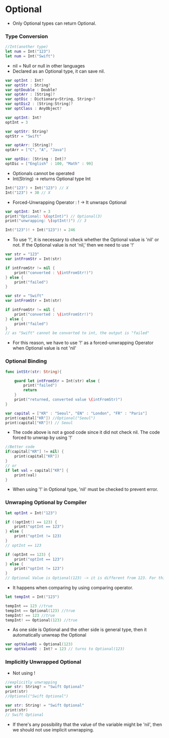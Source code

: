 # Optional
- Only Optional types can return Optional.

### Type Conversion
``` swift
//Int(another type)
let num = Int("123")
let num = Int("Swift")
```

- nil = Null or null in other languages
- Declared as an Optional type, it can save nil.
``` swift
var optInt : Int?
var optStr : String?
var optDouble : Double?
var optArr : [String]?
var optDic : Dictionary<String, String>?
var optDic2 : [String:String]?
var optClass : AnyObject?
```

``` swift
var optInt: Int?
optInt = 3

var optStr: String?
optStr = "Swift"

var optArr: [String]?
optArr = ["C", "A", "Java"]

var optDic: [String : Int]?
optDic = ["English" : 100, "Math" : 99]
```
- Optionals cannot be operated
- Int(String) -> returns Optional type Int
``` swift
Int("123") + Int("123") // X
Int("123") + 30 // X
```
- Forced-Unwrapping Operator : ! -> It unwraps Optional
``` swift
var optInt: Int? = 3 
print("Optional: \(optInt)") // Optional(3)
print("unwrapping: \(optInt!)") // 3

Int("123")! + Int("123")! = 246
```
- To use '!', it is necessary to check whether the Optional value is 'nil' or not. If the Optional value is not 'nil,' then we need to use '!' 
``` swift
var str = "123"
var intFromStr = Int(str)

if intFromStr != nil {
    print("converted : \(intFromStr!)")
} else {
    print("failed")
}
```

``` swift
var str = "Swift"
var intFromStr = Int(str)

if intFromStr != nil {
    print("converted : \(intFromStr!)")
} else {
    print("failed")
}
// as "Swift" cannot be converted to int, the output is "failed"

```
- For this reason, we have to use '!' as a forced-unwrapping Operator when Optional value is not 'nil'

### Optional Binding
``` swift
func intStr(str: String){

    guard let intFromStr = Int(str) else {
        print("failed")
        return
    }
    print("returned, converted value \(intFromStr)")
}
```

``` swift
var capital = ["KR" : "Seoul", "EN" : "London", "FR" : "Paris"]
print(capital["KR"]) //Optional("Seoul")
print(capital["KR"]!) // Seoul
```
- The code above is not a good code since it did not check nil. The code forced to unwrap by using '!'

``` swift
//Better code
if(capital["KR"] != nil) {
    print(capital["KR"])
} 
// or
if let val = capital["KR"] {
    print(val)
}
```
- When using '!' in Optional type, 'nil' must be checked to prevent error.

### Unwraping Optional by Compiler
``` swift
let optInt = Int("123")

if ((optInt!) == 123) {
    print("optInt == 123")
} else {
    print("optInt != 123)
}
// optInt == 123
``` 
``` swift
if (optInt == 123) {
    print("optInt == 123")
} else {
    print("optInt != 123")
}
// Optional Value is Optional(123) -> it is different from 123. For this reaosn, else statement might run. However, the output is not.
```
- It happens when comparing by using comparing operator. 
``` swift
let tempInt = Int("123")

tempInt == 123 //true
tempInt == Optional(123) //true
tempInt! == 123 //true
tempInt! == Optional(123) //true
```
- As one side is Optional and the other side is general type, then it automatically unwreap the Optional

``` swift
var optValue01 = Optional(123) 
var optValue02 : Int? = 123 // turns to Optional(123)
```

### Implicitly Unwrapped Optional
- Not using !
``` swift
//explicitly unwrapping
var str: String? = "Swift Optional"
print(str)
//Optional("Swift Optional")

var str: String! = "Swift Optional"
print(str)
// Swift Optional
```
- If there's any possibility that the value of the variable might be 'nil', then we should not use implicit unwrapping.